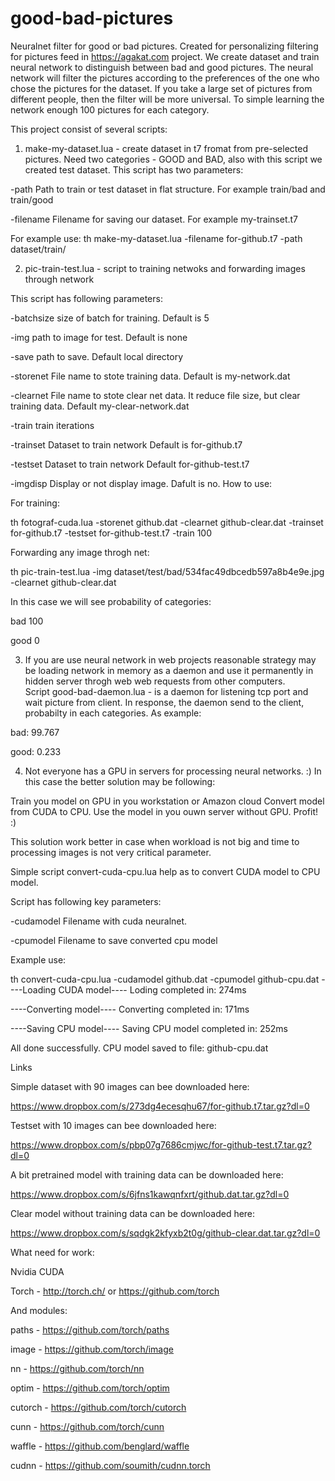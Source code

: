 # good-bad-pictures
Neuralnet filter for good or bad pictures. Created for personalizing filtering for pictures feed in https://agakat.com project. 
We create dataset and train neural network to distinguish between bad and good pictures. The neural network will filter the pictures according to the preferences of the one who chose the pictures for the dataset. If you take a large set of pictures from different people, then the filter will be more universal. To simple learning the network enough 100 pictures for each category. 

This project consist of several scripts:

1. make-my-dataset.lua - create dataset in t7 fromat from pre-selected pictures. Need two categories - GOOD and BAD, also with this script we created test dataset. 
This script has two parameters:

-path Path to train or test dataset in flat structure. For example train/bad and train/good

-filename Filename for saving our dataset. For example my-trainset.t7

For example use:
th make-my-dataset.lua -filename for-github.t7 -path dataset/train/


2. pic-train-test.lua - script to training netwoks and forwarding images through network


This script has following parameters:

-batchsize size of batch for training. Default is 5

-img       path to image for test. Default is none

-save      path to save. Default local directory

-storenet  File name to stote training data. Default is my-network.dat

-clearnet  File name to stote clear net data. It reduce file size, but clear training data. Default my-clear-network.dat 

-train     train iterations 

-trainset  Dataset to train network Default is for-github.t7

-testset   Dataset to train network Default for-github-test.t7

-imgdisp   Display or not display image. Dafult is no. 
How to use:

For training: 

th fotograf-cuda.lua -storenet github.dat -clearnet github-clear.dat -trainset for-github.t7 -testset for-github-test.t7 -train 100

Forwarding any image throgh net:

th pic-train-test.lua -img dataset/test/bad/534fac49dbcedb597a8b4e9e.jpg -clearnet github-clear.dat

In this case we will see probability of categories:

bad     100

good    0

3. If you are use neural network in web projects reasonable strategy may be loading network in memory as a daemon and use it permanently in hidden server throgh web web requests from other computers.   
Script good-bad-daemon.lua - is a daemon for listening tcp port and wait picture from client. In response, the daemon send to the client, probabilty in each categories. As example:

bad: 99.767

good: 0.233


4. Not everyone has a GPU in servers for processing neural networks. :) In this case the better solution may be following: 

Train you model on GPU in you workstation or Amazon cloud 
Convert model from CUDA to CPU.
Use the model in you ouwn server without GPU. 
Profit! :) 

This solution work better in case when workload is not big and time to processing images is not very critical parameter. 

Simple script convert-cuda-cpu.lua help as to convert CUDA model to CPU model.

Script has following key parameters:

  -cudamodel Filename with cuda neuralnet.

  -cpumodel  Filename to save converted cpu model

Example use:

th convert-cuda-cpu.lua -cudamodel github.dat -cpumodel github-cpu.dat
----Loading CUDA model----
Loding completed in: 274ms

----Converting model----
Converting completed in: 171ms

----Saving CPU model----
Saving CPU model completed in: 252ms

All done successfully. CPU model saved to file: github-cpu.dat


Links

Simple dataset with 90 images can bee downloaded here:

https://www.dropbox.com/s/273dg4ecesqhu67/for-github.t7.tar.gz?dl=0

Testset with 10 images can bee downloaded here:

https://www.dropbox.com/s/pbp07g7686cmjwc/for-github-test.t7.tar.gz?dl=0

A bit pretrained model with training data can be downloaded here:

https://www.dropbox.com/s/6jfns1kawqnfxrt/github.dat.tar.gz?dl=0

Clear model without training data can be downloaded here: 

https://www.dropbox.com/s/sqdgk2kfyxb2t0g/github-clear.dat.tar.gz?dl=0




What need for work:

Nvidia CUDA

Torch - http://torch.ch/ or https://github.com/torch

And modules:

paths - https://github.com/torch/paths

image - https://github.com/torch/image

nn - https://github.com/torch/nn

optim - https://github.com/torch/optim

cutorch - https://github.com/torch/cutorch

cunn - https://github.com/torch/cunn

waffle - https://github.com/benglard/waffle

cudnn - https://github.com/soumith/cudnn.torch

